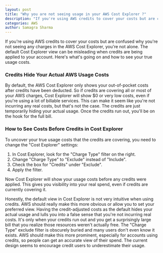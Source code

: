 ```yaml
---
layout: post
title: "Why you are not seeing usage in your AWS Cost Explorer ?"
description: "If you're using AWS credits to cover your costs but are confused why you're not seeing any charges in the AWS"
categories: AWS
author: Samagra Sharma
---
```


If you're using AWS credits to cover your costs but are confused why you're not seeing any charges in the AWS Cost Explorer,
you're not alone. The default Cost Explorer view can be misleading when credits are being applied to your account. Here's what's
going on and how to see your true usage costs.

### Credits Hide Your Actual AWS Usage Costs

By default, the AWS Cost Explorer only shows your out-of-pocket costs after credits have been deducted. So if credits are
covering all or most of your AWS charges, Cost Explorer will show $0 or very low costs, even if you're using a lot of billable
services. This can make it seem like you're not incurring any real costs, but that's not the case. The credits are just
temporarily hiding your actual usage. Once the credits run out, you'll be on the hook for the full bill.

### How to See Costs Before Credits in Cost Explorer

To uncover your true usage costs that the credits are covering, you need to change the "Cost Explorer" settings:

1. In Cost Explorer, look for the "Charge Type" filter on the right.
2. Change "Charge Type" to "Exclude" instead of "Include". 
3. Check the box for "Credits" under "Exclude". 
4. Apply the filter.

Now Cost Explorer will show your usage costs before any credits were applied. This gives you visibility into your real spend,
even if credits are currently covering it.

Honestly, the default view in Cost Explorer is not very intuitive when using credits. AWS should really make this more obvious
or allow you to set your preferred view. Having the credit-adjusted costs as the default hides your actual usage and lulls you
into a false sense that you're not incurring real costs. It's only when your credits run out and you get a surprisingly large bill
that you realize those resources weren't actually free. The "Charge Type" exclude filter is obscurely buried and many users don't
even know it exists. AWS should make this more prominent, especially for accounts using credits, so people can get an accurate view
of their spend. The current design seems to encourage credit users to underestimate their usage.
